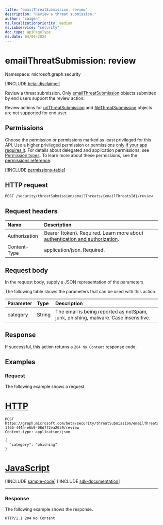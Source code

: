 ```yaml
---
title: "emailThreatSubmission: review"
description: "Review a threat submission."
author: "caigen"
ms.localizationpriority: medium
ms.subservice: "security"
doc_type: apiPageType
ms.date: 04/04/2024
---
```


# emailThreatSubmission: review
Namespace: microsoft.graph.security

[!INCLUDE [beta-disclaimer](../../includes/beta-disclaimer.md)]

Review a threat submission. Only [emailThreatSubmission](../resources/security-emailthreatsubmission.md) objects submitted by end users support the review action.

Review actions for [urlThreatSubmission](../resources/security-urlthreatsubmission.md) and [fileThreatSubmission](../resources/security-filethreatsubmission.md) objects are not supported for end user.

## Permissions
Choose the permission or permissions marked as least privileged for this API. Use a higher privileged permission or permissions [only if your app requires it](/graph/permissions-overview#best-practices-for-using-microsoft-graph-permissions). For details about delegated and application permissions, see [Permission types](/graph/permissions-overview#permission-types). To learn more about these permissions, see the [permissions reference](/graph/permissions-reference).

<!-- { "blockType": "permissions", "name": "security_emailthreatsubmission_review" } -->
[!INCLUDE [permissions-table](../includes/permissions/security-emailthreatsubmission-review-permissions.md)]

## HTTP request

<!-- {
  "blockType": "ignored"
}
-->
``` http
POST /security/threatSubmission/emailThreats/{emailThreatsId}/review
```

## Request headers
|Name|Description|
|:---|:---|
|Authorization|Bearer {token}. Required. Learn more about [authentication and authorization](/graph/auth/auth-concepts).|
|Content-Type|application/json. Required.|

## Request body
In the request body, supply a JSON representation of the parameters.

The following table shows the parameters that can be used with this action.

|Parameter|Type|Description|
|:---|:---|:---|
|category|String|The email is being reported as notSpam, junk, phishing, malware. Case insensitive.|



## Response

If successful, this action returns a `204 No Content` response code.

## Examples

### Request
The following example shows a request.

# [HTTP](#tab/http)
<!-- {
  "blockType": "request",
  "name": "emailthreatsubmissionthis.review"
}
-->
``` http
POST https://graph.microsoft.com/beta/security/threatSubmission/emailThreats/49c5ef5b-1f65-444a-e6b9-08d772ea2059/review
Content-type: application/json

{
  "category": "phishing"
}
```

# [JavaScript](#tab/javascript)
[!INCLUDE [sample-code](../includes/snippets/javascript/emailthreatsubmissionthisreview-javascript-snippets.md)]
[!INCLUDE [sdk-documentation](../includes/snippets/snippets-sdk-documentation-link.md)]

---

### Response
The following example shows the response.

<!-- {
  "blockType": "response",
  "truncated": true
}
-->
``` http
HTTP/1.1 204 No Content
```


